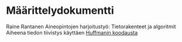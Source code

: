 # Määrittelydokumentti
Raine Rantanen
Aineopintojen harjoitustyö: Tietorakenteet ja algoritmit
Aiheena tiedon tiivistys käyttäen [Huffmanin koodausta](dokumentaatio/aiheenKuvausJaRakenne.md)

